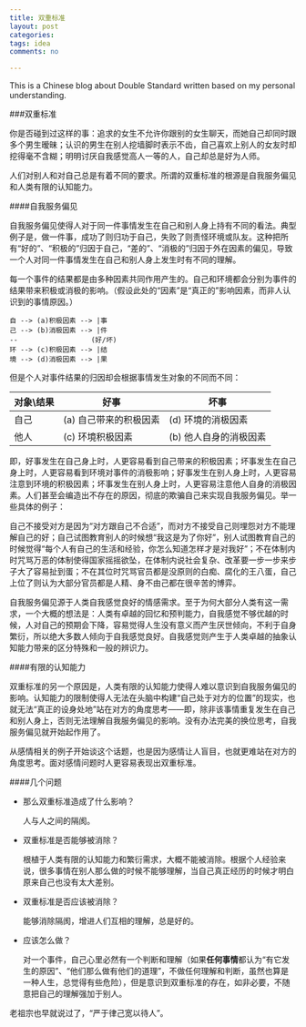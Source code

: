```yaml
---
title: 双重标准
layout: post
categories:
tags: idea
comments: no

---
```

This is a Chinese blog about Double Standard written based on my personal understanding. 

###双重标准

你是否碰到过这样的事：追求的女生不允许你跟别的女生聊天，而她自己却同时跟多个男生暧昧；认识的男生在别人挖墙脚时表示不齿，自己喜欢上别人的女友时却挖得毫不含糊；明明讨厌自我感觉高人一等的人，自己却总是好为人师。

人们对别人和对自己总是有着不同的要求。所谓的双重标准的根源是自我服务偏见和人类有限的认知能力。

####自我服务偏见

自我服务偏见使得人对于同一件事情发生在自己和别人身上持有不同的看法。典型例子是，做一件事，成功了则归功于自己，失败了则责怪环境或队友。这种把所有“好的”、“积极的”归因于自己，“差的”、“消极的”归因于外在因素的偏见，导致一个人对同一件事情发生在自己和别人身上发生时有不同的理解。

每一个事件的结果都是由多种因素共同作用产生的。自己和环境都会分别为事件的结果带来积极或消极的影响。（假设此处的“因素”是“真正的”影响因素，而非人认识到的事情原因。）

    自 --> (a)积极因素 --> |事
    己 --> (b)消极因素 --> |件
    --                  (好/坏)
    环 --> (c)积极因素 --> |结
    境 --> (d)消极因素 --> |果

但是个人对事件结果的归因却会根据事情发生对象的不同而不同：

|对象\结果|好事|坏事|
|---|---|---|
|自己|(a) 自己带来的积极因素|(d) 环境的消极因素|
|他人|(c) 环境积极因素|(b) 他人自身的消极因素|

即，好事发生在自己身上时，人更容易看到自己带来的积极因素；坏事发生在自己身上时，人更容易看到环境对事件的消极影响；好事发生在别人身上时，人更容易注意到环境的积极因素；坏事发生在别人身上时，人更容易注意他人自身的消极因素。人们甚至会编造出不存在的原因，彻底的欺骗自己来实现自我服务偏见。举一些具体的例子：

自己不接受对方是因为“对方跟自己不合适”，而对方不接受自己则埋怨对方不能理解自己的好；自己试图教育别人的时候想“我这是为了你好”，别人试图教育自己的时候觉得“每个人有自己的生活和经验，你怎么知道怎样才是对我好”；不在体制内时咒骂万恶的体制使得国家摇摇欲坠，在体制内说社会复杂、改革要一步一步来步子大了容易扯到蛋；不在其位时咒骂官员都是没原则的白痴、腐化的王八蛋，自己上位了则认为大部分官员都是人精、身不由己都在很辛苦的博弈。

自我服务偏见源于人类自我感觉良好的情感需求。至于为何大部分人类有这一需求，一个大概的想法是：人类有卓越的回忆和预判能力，自我感觉不够优越的时候，人对自己的预期会下降，容易觉得人生没有意义而产生厌世倾向，不利于自身繁衍，所以绝大多数人倾向于自我感觉良好。自我感觉则产生于人类卓越的抽象认知能力带来的区分特殊和一般的辨识力。

####有限的认知能力

双重标准的另一个原因是，人类有限的认知能力使得人难以意识到自我服务偏见的影响。认知能力的限制使得人无法在头脑中构建“自己处于对方的位置”的现实，也就无法“真正的设身处地”站在对方的角度思考——即，除非该事情重复发生在自己和别人身上，否则无法理解自我服务偏见的影响。没有办法完美的换位思考，自我服务偏见就开始起作用了。

从感情相关的例子开始谈这个话题，也是因为感情让人盲目，也就更难站在对方的角度思考。面对感情问题时人更容易表现出双重标准。

####几个问题

* 那么双重标准造成了什么影响？

  人与人之间的隔阂。

* 双重标准是否能够被消除？

  根植于人类有限的认知能力和繁衍需求，大概不能被消除。根据个人经验来说，很多事情在别人那么做的时候不能够理解，当自己真正经历的时候才明白原来自己也没有太大差别。

* 双重标准是否应该被消除？

  能够消除隔阂，增进人们互相的理解，总是好的。

* 应该怎么做？
  
  对一个事件，自己心里必然有一个判断和理解（如果**任何事情**都认为“有它发生的原因”、“他们那么做有他们的道理”，不做任何理解和判断，虽然也算是一种人生，总觉得有些危险），但是意识到双重标准的存在，如非必要，不随意把自己的理解强加于别人。
  
老祖宗也早就说过了，“严于律己宽以待人”。